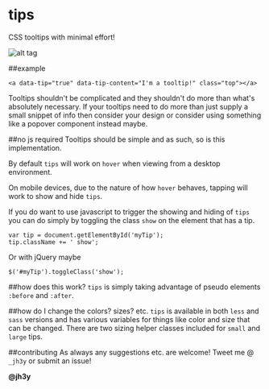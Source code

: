 tips
===
CSS tooltips with minimal effort!

![alt tag](https://raw.github.com/jh3y/screenshots/master/tips/tips.gif)

##example

    <a data-tip="true" data-tip-content="I'm a tooltip!" class="top"></a>

Tooltips shouldn't be complicated and they shouldn't do more than what's absolutely necessary. If your tooltips need to do more than just supply a small snippet of info then consider your design or consider using something like a popover component instead maybe.

##no js required
Tooltips should be simple and as such, so is this implementation.

By default `tips` will work on `hover` when viewing from a desktop environment.

On mobile devices, due to the nature of how `hover` behaves, tapping will work to show and hide `tips`.

If you do want to use javascript to trigger the showing and hiding of `tips` you can do simply by toggling the class `show` on the element that has a tip.

    var tip = document.getElementById('myTip');
    tip.className += ' show';

Or with jQuery maybe

    $('#myTip').toggleClass('show');


##how does this work?
`tips` is simply taking advantage of pseudo elements `:before` and `:after`.

##how do I change the colors? sizes? etc.
`tips` is available in both `less` and `sass` versions and has various variables for things like color and size that can be changed. There are two sizing helper classes included for `small` and `large` tips.

##contributing
As always any suggestions etc. are welcome!
Tweet me @ `_jh3y` or submit an issue!

__@jh3y__
